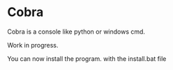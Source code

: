 # Cobra
Cobra is a console like python or windows cmd.

Work in progress.

You can now install the program.
with the install.bat file
